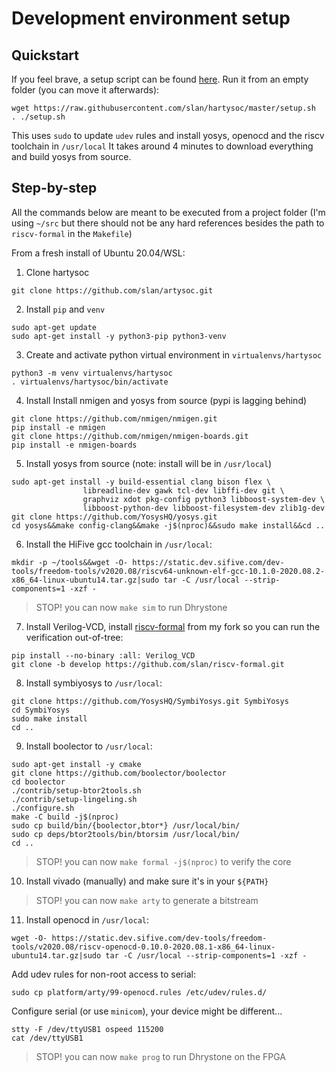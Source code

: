 # Development environment setup

## Quickstart

If you feel brave, a setup script can be found [here](setup.sh). Run it from an empty folder (you can move it afterwards):

```
wget https://raw.githubusercontent.com/slan/hartysoc/master/setup.sh
. ./setup.sh
```

This uses `sudo` to update `udev` rules and install yosys, openocd and the riscv toolchain in `/usr/local`
It takes around 4 minutes to download everything and build yosys from source.

## Step-by-step

All the commands below are meant to be executed from a project folder (I'm using `~/src` but there should not be any hard references besides the path to `riscv-formal` in the `Makefile`)

From a fresh install of Ubuntu 20.04/WSL:

1. Clone hartysoc

```
git clone https://github.com/slan/artysoc.git
```

2. Install `pip` and `venv`

```
sudo apt-get update
sudo apt-get install -y python3-pip python3-venv
```

3. Create and activate python virtual environment in `virtualenvs/hartysoc`

```
python3 -m venv virtualenvs/hartysoc
. virtualenvs/hartysoc/bin/activate
```

4. Install Install nmigen and yosys from source (pypi is lagging behind)

```
git clone https://github.com/nmigen/nmigen.git
pip install -e nmigen
git clone https://github.com/nmigen/nmigen-boards.git
pip install -e nmigen-boards
```

5. Install yosys from source (note: install will be in `/usr/local`)

```
sudo apt-get install -y build-essential clang bison flex \
                libreadline-dev gawk tcl-dev libffi-dev git \
                graphviz xdot pkg-config python3 libboost-system-dev \
                libboost-python-dev libboost-filesystem-dev zlib1g-dev
git clone https://github.com/YosysHQ/yosys.git
cd yosys&&make config-clang&&make -j$(nproc)&&sudo make install&&cd ..
```

6. Install the HiFive gcc toolchain in `/usr/local`:

```
mkdir -p ~/tools&&wget -O- https://static.dev.sifive.com/dev-tools/freedom-tools/v2020.08/riscv64-unknown-elf-gcc-10.1.0-2020.08.2-x86_64-linux-ubuntu14.tar.gz|sudo tar -C /usr/local --strip-components=1 -xzf -
```
> STOP! you can now `make sim` to run Dhrystone

7. Install Verilog-VCD, install [riscv-formal](https://github.com/slan/riscv-formal.git) from my fork so you can run the verification out-of-tree:

```
pip install --no-binary :all: Verilog_VCD
git clone -b develop https://github.com/slan/riscv-formal.git
```

8. Install symbiyosys to `/usr/local`:

```
git clone https://github.com/YosysHQ/SymbiYosys.git SymbiYosys
cd SymbiYosys
sudo make install
cd ..
```

9. Install  boolector to `/usr/local`:

```
sudo apt-get install -y cmake
git clone https://github.com/boolector/boolector
cd boolector
./contrib/setup-btor2tools.sh
./contrib/setup-lingeling.sh
./configure.sh
make -C build -j$(nproc)
sudo cp build/bin/{boolector,btor*} /usr/local/bin/
sudo cp deps/btor2tools/bin/btorsim /usr/local/bin/
cd ..
```

> STOP! you can now `make formal -j$(nproc)` to verify the core

10. Install vivado (manually) and make sure it's in your `${PATH}`

> STOP! you can now `make arty` to generate a bitstream

11. Install openocd in `/usr/local`:

```
wget -O- https://static.dev.sifive.com/dev-tools/freedom-tools/v2020.08/riscv-openocd-0.10.0-2020.08.1-x86_64-linux-ubuntu14.tar.gz|sudo tar -C /usr/local --strip-components=1 -xzf -
```

Add udev rules for non-root access to serial:

```
sudo cp platform/arty/99-openocd.rules /etc/udev/rules.d/
```

Configure serial (or use `minicom`), your device might be different...

```
stty -F /dev/ttyUSB1 ospeed 115200
cat /dev/ttyUSB1
```

> STOP! you can now `make prog` to run Dhrystone on the FPGA

